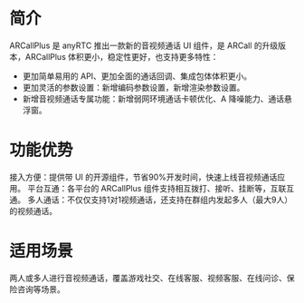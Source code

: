 # 简介
ARCallPlus 是 anyRTC 推出一款新的音视频通话 UI 组件，是 ARCall 的升级版本，ARCallPlus 体积更小，稳定性更好，也支持更多特性：
- 更加简单易用的 API、更加全面的通话回调、集成包体体积更小。
- 更加灵活的参数设置：新增编码参数设置，新增渲染参数设置。
- 新增音视频通话专属功能：新增弱网环境通话卡顿优化、A 降噪能力、通话悬浮窗。

# 功能优势
接入方便：提供带 UI 的开源组件，节省90%开发时间，快速上线音视频通话应用。
平台互通：各平台的 ARCallPlus 组件支持相互拨打、接听、挂断等，互联互通。
多人通话：不仅仅支持1对1视频通话，还支持在群组内发起多人（最大9人）的视频通话。

# 适用场景
两人或多人进行音视频通话，覆盖游戏社交、在线客服、视频客服、在线问诊、保险咨询等场景。
